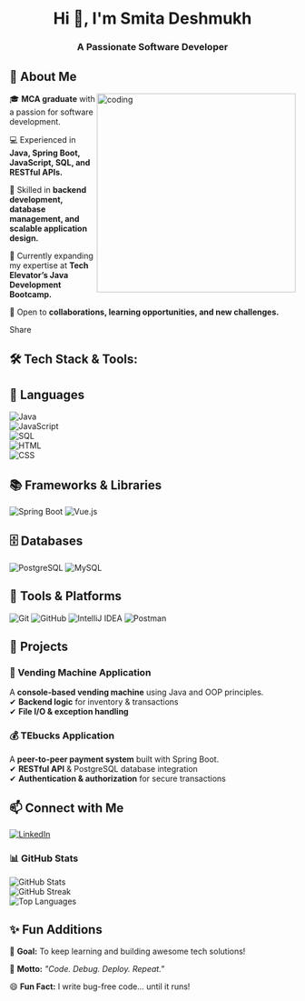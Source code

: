 <h1 align="center">Hi 👋, I'm Smita Deshmukh</h1>
<h3 align="center">A Passionate Software Developer</h3>
<h2>🚀 About Me</h2>
<img align="right" alt="coding" width="350" src="https://cdn.dribbble.com/users/17707/screenshots/2413754/rrr.gif">

<p>🎓 <strong>MCA graduate</strong> with a passion for software development.</p>

<p>💻 Experienced in <strong>Java, Spring Boot, JavaScript, SQL, and RESTful APIs.</strong></p>


<p>🔧 Skilled in <strong>backend development, database management, and scalable application design.</strong></p>

<p>🚀 Currently expanding my expertise at <strong>Tech Elevator’s Java Development Bootcamp.</strong></p>

<p>🤝 Open to <strong>collaborations, learning opportunities, and new challenges.</strong></p>
Share



## 🛠 Tech Stack & Tools:
## 🚀 Languages

![Java](https://img.shields.io/badge/Java-ED8B00?style=for-the-badge&logo=openjdk&logoColor=white)  
![JavaScript](https://img.shields.io/badge/JavaScript-F7DF1E?style=for-the-badge&logo=javascript&logoColor=black)  
![SQL](https://img.shields.io/badge/SQL-4479A1?style=for-the-badge&logo=mysql&logoColor=white)  
![HTML](https://img.shields.io/badge/HTML-E34F26?style=for-the-badge&logo=html5&logoColor=white)  
![CSS](https://img.shields.io/badge/CSS-1572B6?style=for-the-badge&logo=css3&logoColor=white) 

## 📚 Frameworks & Libraries

![Spring Boot](https://img.shields.io/badge/Spring_Boot-6DB33F?style=for-the-badge&logo=spring&logoColor=white)  ![Vue.js](https://img.shields.io/badge/Vue.js-4FC08D?style=for-the-badge&logo=vue.js&logoColor=white)  


## 🗄️ Databases

![PostgreSQL](https://img.shields.io/badge/PostgreSQL-316192?style=for-the-badge&logo=postgresql&logoColor=white)  ![MySQL](https://img.shields.io/badge/MySQL-4479A1?style=for-the-badge&logo=mysql&logoColor=white)  

## 🔧 Tools & Platforms

![Git](https://img.shields.io/badge/Git-F05032?style=for-the-badge&logo=git&logoColor=white)  ![GitHub](https://img.shields.io/badge/GitHub-181717?style=for-the-badge&logo=github&logoColor=white)  ![IntelliJ IDEA](https://img.shields.io/badge/IntelliJ_IDEA-000000?style=for-the-badge&logo=intellij-idea&logoColor=white)  ![Postman](https://img.shields.io/badge/Postman-FF6C37?style=for-the-badge&logo=postman&logoColor=white) 


## 📌 Projects

### 🚀 Vending Machine Application  
A **console-based vending machine** using Java and OOP principles.  
✔ **Backend logic** for inventory & transactions  
✔ **File I/O & exception handling**  

### 💰 TEbucks Application  
A **peer-to-peer payment system** built with Spring Boot.  
✔ **RESTful API** & PostgreSQL database integration  
✔ **Authentication & authorization** for secure transactions  

## 📫 Connect with Me  
[![LinkedIn](https://img.shields.io/badge/LinkedIn-0077B5?style=for-the-badge&logo=linkedin&logoColor=white)](https://www.linkedin.com/in/smitadeshmukhdelware)  

### 📊 GitHub Stats  
![GitHub Stats](https://github-readme-stats.vercel.app/api?username=Smita1011&show_icons=true&theme=radical)  
![GitHub Streak](https://github-readme-streak-stats.herokuapp.com/?user=Smita1011&theme=radical)  
![Top Languages](https://github-readme-stats.vercel.app/api/top-langs/?username=Smita1011&layout=compact&theme=radical)  
<h2>✨ Fun Additions</h2>

<p>🎯 <strong>Goal:</strong> To keep learning and building awesome tech solutions!</p>
<p>🚀 <strong>Motto:</strong> <em>"Code. Debug. Deploy. Repeat."</em></p>
<p>😄 <strong>Fun Fact:</strong> I write bug-free code… until it runs!</p


